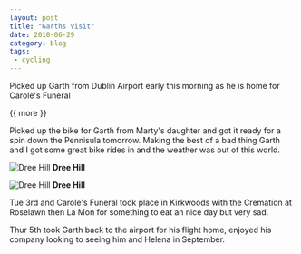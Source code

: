 ```yaml
---
layout: post
title: "Garths Visit"
date: 2018-06-29
category: blog
tags:
 - cycling 
---
```


<!--start excerpt-->
Picked up Garth from Dublin Airport early this morning as he is home for Carole's Funeral
 
{{ more }}

Picked up the bike for Garth from Marty's daughter and got it ready for a spin down the Pennisula tomorrow.
Making the best of a bad thing Garth and I got some great bike rides in and the weather was out of this world.

![Dree Hill](/images/2018/2018-06-29-garths-visit-1.jpg) **Dree Hill**

![Dree Hill](/images/2018/2018-06-29-garths-visit.jpg) **Dree Hill**

Tue 3rd and Carole's Funeral took place in Kirkwoods with the Cremation at Roselawn then La Mon for something to eat an nice day but very sad.

Thur 5th took Garth back to the airport for his flight home, enjoyed his company looking to seeing him and Helena in September.
